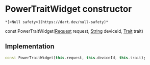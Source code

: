 


# PowerTraitWidget constructor




    *[<Null safety>](https://dart.dev/null-safety)*


const
PowerTraitWidget([Request](https://yonomi.co/yonomi-sdk/Request-class.html) request, [String](https://api.flutter.dev/flutter/dart-core/String-class.html) deviceId, [Trait](https://yonomi.co/yonomi-sdk/Trait-class.html) trait)





## Implementation

```dart
const PowerTraitWidget(this.request, this.deviceId, this.trait);
```







